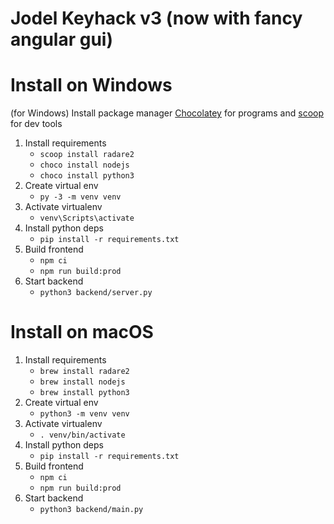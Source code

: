 # Jodel Keyhack v3 (now with fancy angular gui)

# Install on Windows

(for Windows) Install package manager [Chocolatey](https://chocolatey.org/) for programs and
[scoop](https://scoop.sh/) for dev tools

1. Install requirements
   - `scoop install radare2`
   - `choco install nodejs`
   - `choco install python3`
2. Create virtual env
   - `py -3 -m venv venv`
3. Activate virtualenv
   - `venv\Scripts\activate`
4. Install python deps
   - `pip install -r requirements.txt`
5. Build frontend
   - `npm ci`
   - `npm run build:prod`
6. Start backend
   - `python3 backend/server.py`

# Install on macOS

1. Install requirements
   - `brew install radare2`
   - `brew install nodejs`
   - `brew install python3`
2. Create virtual env
   - `python3 -m venv venv`
3. Activate virtualenv
   - `. venv/bin/activate`
4. Install python deps
   - `pip install -r requirements.txt`
5. Build frontend
   - `npm ci`
   - `npm run build:prod`
6. Start backend
   - `python3 backend/main.py`
